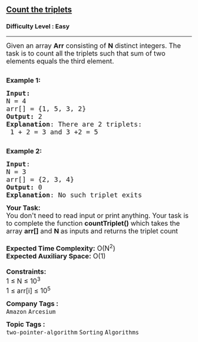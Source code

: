 <h2><a href="https://www.geeksforgeeks.org/problems/count-the-triplets4615/1?page=7&sortBy=submissions">Count the triplets</a></h2><h3>Difficulty Level : Easy</h3><hr><div class="problems_problem_content__Xm_eO"><div><span style="font-size: 18px;">Given an array <strong>Arr</strong> consisting of <strong>N</strong> distinct integers. The task is to count all the triplets such that sum of two elements equals the third element.</span></div>
<div>&nbsp;</div>
<p><span style="font-size: 18px;"><strong>Example 1:</strong> </span></p>
<pre><span style="font-size: 18px;"><strong>Input:</strong> </span>
<span style="font-size: 18px;">N = 4<span style="font-size: 18px;"> </span></span>
<span style="font-size: 18px;"><span style="font-size: 18px;">arr[] = {1, 5, 3, 2}</span></span>
<span style="font-size: 18px;"><span style="font-size: 18px;"><strong>Output:</strong> 2 </span></span>
<span style="font-size: 18px;"><span style="font-size: 18px;"><strong>Explanation</strong>: There are 2 triplets:
 1 + 2 = 3 and 3 +2 = 5</span></span></pre>
<p><br><span style="font-size: 18px;"><span style="font-size: 18px;"><strong>Example 2:</strong> </span></span></p>
<pre><span style="font-size: 18px;"><span style="font-size: 18px;"><strong>Input</strong>: </span></span><span style="font-size: 18px;"><span style="font-size: 18px;"><span style="font-size: 18px;">
N = 3
arr[] = {2, 3, 4}
<strong>Output:</strong> 0
<strong>Explanation</strong>: No such triplet exits</span></span></span></pre>
<p><span style="font-size: 18px;"><span style="font-size: 18px;"><span style="font-size: 18px;"><strong>Your Task:&nbsp;&nbsp;</strong><br>You don't need to read input or print anything. Your task is to complete the function <strong>countTriplet()</strong>&nbsp;which takes the array <strong>arr[]</strong> and <strong>N</strong><strong> </strong>as inputs and returns the triplet count</span><br><br><span style="font-size: 18px;"><strong>Expected Time Complexity:</strong> O(N<sup>2</sup>)<br><strong>Expected Auxiliary Space:</strong> O(1)</span><br><br><span style="font-size: 18px;"><strong>Constraints:</strong><br>1 ≤ N ≤ 10<sup>3</sup><br>1 ≤ arr[i] ≤ 10<sup>5</sup></span></span></span></p></div><p><span style=font-size:18px><strong>Company Tags : </strong><br><code>Amazon</code>&nbsp;<code>Arcesium</code>&nbsp;<br><p><span style=font-size:18px><strong>Topic Tags : </strong><br><code>two-pointer-algorithm</code>&nbsp;<code>Sorting</code>&nbsp;<code>Algorithms</code>&nbsp;